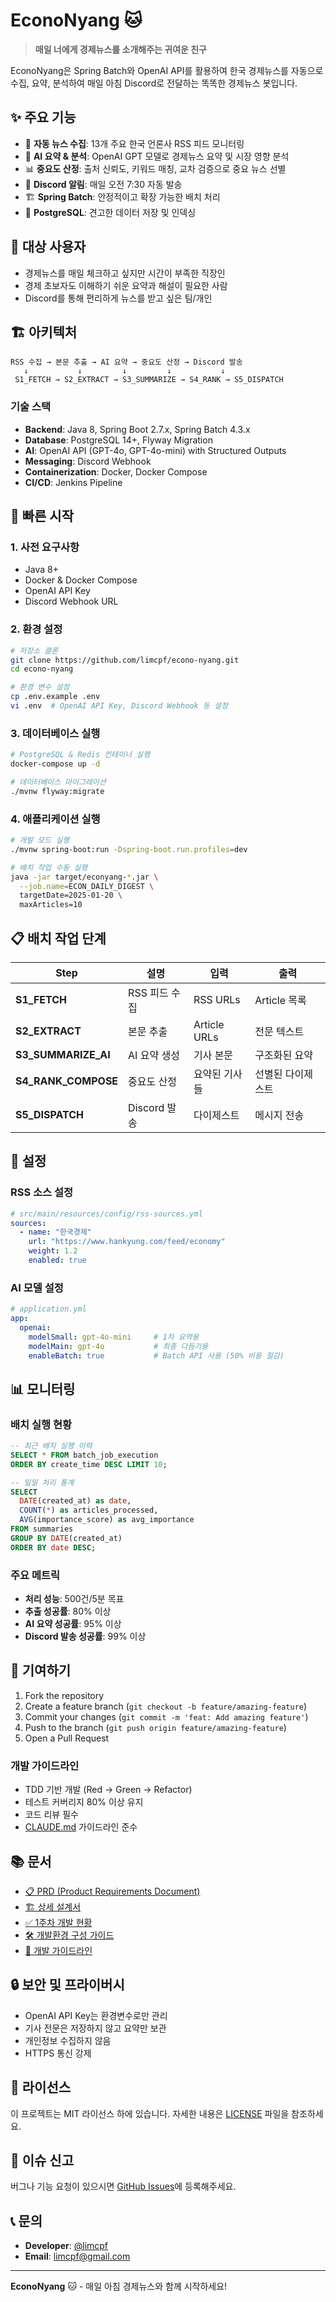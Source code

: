 # EconoNyang 🐱

> **매일 너에게 경제뉴스를 소개해주는 귀여운 친구**

EconoNyang은 Spring Batch와 OpenAI API를 활용하여 한국 경제뉴스를 자동으로 수집, 요약, 분석하여 매일 아침 Discord로 전달하는 똑똑한 경제뉴스 봇입니다.

## ✨ 주요 기능

- 🔄 **자동 뉴스 수집**: 13개 주요 한국 언론사 RSS 피드 모니터링
- 🤖 **AI 요약 & 분석**: OpenAI GPT 모델로 경제뉴스 요약 및 시장 영향 분석  
- 📊 **중요도 산정**: 출처 신뢰도, 키워드 매칭, 교차 검증으로 중요 뉴스 선별
- 💬 **Discord 알림**: 매일 오전 7:30 자동 발송
- 🏗️ **Spring Batch**: 안정적이고 확장 가능한 배치 처리
- 🐘 **PostgreSQL**: 견고한 데이터 저장 및 인덱싱

## 🎯 대상 사용자

- 경제뉴스를 매일 체크하고 싶지만 시간이 부족한 직장인
- 경제 초보자도 이해하기 쉬운 요약과 해설이 필요한 사람
- Discord를 통해 편리하게 뉴스를 받고 싶은 팀/개인

## 🏗️ 아키텍처

```
RSS 수집 → 본문 추출 → AI 요약 → 중요도 산정 → Discord 발송
   ↓           ↓         ↓         ↓           ↓
 S1_FETCH → S2_EXTRACT → S3_SUMMARIZE → S4_RANK → S5_DISPATCH
```

### 기술 스택
- **Backend**: Java 8, Spring Boot 2.7.x, Spring Batch 4.3.x
- **Database**: PostgreSQL 14+, Flyway Migration
- **AI**: OpenAI API (GPT-4o, GPT-4o-mini) with Structured Outputs
- **Messaging**: Discord Webhook
- **Containerization**: Docker, Docker Compose
- **CI/CD**: Jenkins Pipeline

## 🚀 빠른 시작

### 1. 사전 요구사항

- Java 8+ 
- Docker & Docker Compose
- OpenAI API Key
- Discord Webhook URL

### 2. 환경 설정

```bash
# 저장소 클론
git clone https://github.com/limcpf/econo-nyang.git
cd econo-nyang

# 환경 변수 설정
cp .env.example .env
vi .env  # OpenAI API Key, Discord Webhook 등 설정
```

### 3. 데이터베이스 실행

```bash
# PostgreSQL & Redis 컨테이너 실행
docker-compose up -d

# 데이터베이스 마이그레이션
./mvnw flyway:migrate
```

### 4. 애플리케이션 실행

```bash
# 개발 모드 실행
./mvnw spring-boot:run -Dspring-boot.run.profiles=dev

# 배치 작업 수동 실행
java -jar target/econyang-*.jar \
  --job.name=ECON_DAILY_DIGEST \
  targetDate=2025-01-20 \
  maxArticles=10
```

## 📋 배치 작업 단계

| Step | 설명 | 입력 | 출력 |
|------|------|------|------|
| **S1_FETCH** | RSS 피드 수집 | RSS URLs | Article 목록 |
| **S2_EXTRACT** | 본문 추출 | Article URLs | 전문 텍스트 |
| **S3_SUMMARIZE_AI** | AI 요약 생성 | 기사 본문 | 구조화된 요약 |
| **S4_RANK_COMPOSE** | 중요도 산정 | 요약된 기사들 | 선별된 다이제스트 |
| **S5_DISPATCH** | Discord 발송 | 다이제스트 | 메시지 전송 |

## 🔧 설정

### RSS 소스 설정
```yaml
# src/main/resources/config/rss-sources.yml
sources:
  - name: "한국경제"
    url: "https://www.hankyung.com/feed/economy"
    weight: 1.2
    enabled: true
```

### AI 모델 설정
```yaml
# application.yml
app:
  openai:
    modelSmall: gpt-4o-mini     # 1차 요약용
    modelMain: gpt-4o           # 최종 다듬기용
    enableBatch: true           # Batch API 사용 (50% 비용 절감)
```

## 📊 모니터링

### 배치 실행 현황
```sql
-- 최근 배치 실행 이력
SELECT * FROM batch_job_execution 
ORDER BY create_time DESC LIMIT 10;

-- 일일 처리 통계
SELECT 
  DATE(created_at) as date,
  COUNT(*) as articles_processed,
  AVG(importance_score) as avg_importance
FROM summaries 
GROUP BY DATE(created_at)
ORDER BY date DESC;
```

### 주요 메트릭
- **처리 성능**: 500건/5분 목표
- **추출 성공률**: 80% 이상
- **AI 요약 성공률**: 95% 이상
- **Discord 발송 성공률**: 99% 이상

## 🤝 기여하기

1. Fork the repository
2. Create a feature branch (`git checkout -b feature/amazing-feature`)
3. Commit your changes (`git commit -m 'feat: Add amazing feature'`)
4. Push to the branch (`git push origin feature/amazing-feature`)
5. Open a Pull Request

### 개발 가이드라인
- TDD 기반 개발 (Red → Green → Refactor)
- 테스트 커버리지 80% 이상 유지
- 코드 리뷰 필수
- [CLAUDE.md](./CLAUDE.md) 가이드라인 준수

## 📚 문서

- [📋 PRD (Product Requirements Document)](./docs/00-PRD-20250817.md)
- [🏗️ 상세 설계서](./docs/01-Detail-Structure-20250817.md) 
- [✅ 1주차 개발 현황](./docs/02-Week1-Tasks-20250817.md)
- [🛠️ 개발환경 구성 가이드](./docs/03-Week1-doc.md)
- [📖 개발 가이드라인](./CLAUDE.md)

## 🔒 보안 및 프라이버시

- OpenAI API Key는 환경변수로만 관리
- 기사 전문은 저장하지 않고 요약만 보관
- 개인정보 수집하지 않음
- HTTPS 통신 강제

## 📄 라이선스

이 프로젝트는 MIT 라이선스 하에 있습니다. 자세한 내용은 [LICENSE](LICENSE) 파일을 참조하세요.

## 🐛 이슈 신고

버그나 기능 요청이 있으시면 [GitHub Issues](https://github.com/limcpf/econo-nyang/issues)에 등록해주세요.

## 📞 문의

- **Developer**: [@limcpf](https://github.com/limcpf)
- **Email**: limcpf@gmail.com

---

**EconoNyang** 🐱 - 매일 아침 경제뉴스와 함께 시작하세요!